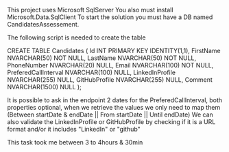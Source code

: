 This project uses Microsoft SqlServer
You also must install Microsoft.Data.SqlClient
To start the solution you must have a DB named CandidatesAssessement.

The following script is needed to create the table 

CREATE TABLE Candidates (
    Id INT PRIMARY KEY IDENTITY(1,1),
    FirstName NVARCHAR(50) NOT NULL,
    LastName NVARCHAR(50) NOT NULL,
    PhoneNumber NVARCHAR(20) NULL,
    Email NVARCHAR(100) NOT NULL,
    PreferedCallInterval NVARCHAR(100) NULL,
    LinkedInProfile NVARCHAR(255) NULL,
    GitHubProfile NVARCHAR(255) NULL,
    Comment NVARCHAR(1500) NULL
);


It is possible to ask in the endpoint 2 dates for the PreferedCallInterval, both properties optional, when we retrieve the values we only need to map them (Between startDate & endDate || From startDate || Until endDate)
We can also validate the LinkedInProfile or GitHubProfile by checking if it is a URL format and/or it includes "LinkedIn" or "github"


This task took me between 3 to 4hours & 30min


